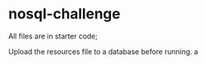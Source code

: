 # nosql-challenge

All files are in starter code;

Upload the resources file to a database before running. 
a